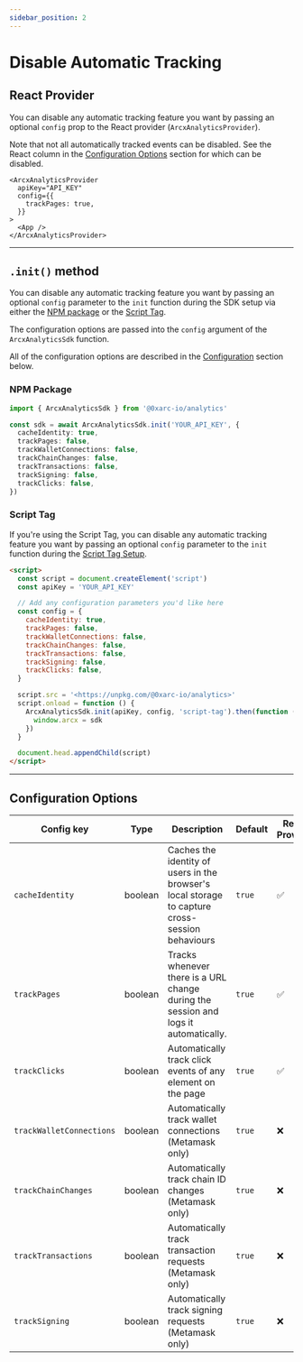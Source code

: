 ```yaml
---
sidebar_position: 2
---
```


# Disable Automatic Tracking

## React Provider

You can disable any automatic tracking feature you want by passing an optional `config` prop to the React provider (`ArcxAnalyticsProvider`).

Note that not all automatically tracked events can be disabled. See the React column in the [Configuration Options](#configuration-options) section for which can be disabled.

```tsx
<ArcxAnalyticsProvider
  apiKey="API_KEY"
  config={{
    trackPages: true,
  }}
>
  <App />
</ArcxAnalyticsProvider>
```

---

## `.init()` method

You can disable any automatic tracking feature you want by passing an optional `config` parameter to the `init` function during the SDK setup via either the [NPM package](/setup/initialize-js#3-initialize-the-sdk) or the [Script Tag](/installation/installation-script).

The configuration options are passed into the `config` argument of the `ArcxAnalyticsSdk` function.

All of the configuration options are described in the [Configuration](/tracking/automatic#configuration-options) section below.

### NPM Package

```ts
import { ArcxAnalyticsSdk } from '@0xarc-io/analytics'

const sdk = await ArcxAnalyticsSdk.init('YOUR_API_KEY', {
  cacheIdentity: true,
  trackPages: false,
  trackWalletConnections: false,
  trackChainChanges: false,
  trackTransactions: false,
  trackSigning: false,
  trackClicks: false,
})
```

### Script Tag

If you're using the Script Tag, you can disable any automatic tracking feature you want by passing an optional `config` parameter to the `init` function during the [Script Tag Setup](/installation/installation-script).

```html
<script>
  const script = document.createElement('script')
  const apiKey = 'YOUR_API_KEY'

  // Add any configuration parameters you'd like here
  const config = {
    cacheIdentity: true,
    trackPages: false,
    trackWalletConnections: false,
    trackChainChanges: false,
    trackTransactions: false,
    trackSigning: false,
    trackClicks: false,
  }

  script.src = '<https://unpkg.com/@0xarc-io/analytics>'
  script.onload = function () {
    ArcxAnalyticsSdk.init(apiKey, config, 'script-tag').then(function (sdk) {
      window.arcx = sdk
    })
  }

  document.head.appendChild(script)
</script>
```

---

## Configuration Options

| Config key               | Type    | Description                                                                                     | Default | React Provider | `.init()` Method |
| ------------------------ | ------- | ----------------------------------------------------------------------------------------------- | ------- | -------------- | ---------------- |
| `cacheIdentity`          | boolean | Caches the identity of users in the browser's local storage to capture cross-session behaviours | `true`  | ✅             | ✅               |
| `trackPages`             | boolean | Tracks whenever there is a URL change during the session and logs it automatically.             | `true`  | ✅             | ✅               |
| `trackClicks`            | boolean | Automatically track click events of any element on the page                                     | `true`  | ✅             | ✅               |
| `trackWalletConnections` | boolean | Automatically track wallet connections (Metamask only)                                          | `true`  | ❌             | ✅               |
| `trackChainChanges`      | boolean | Automatically track chain ID changes (Metamask only)                                            | `true`  | ❌             | ✅               |
| `trackTransactions`      | boolean | Automatically track transaction requests (Metamask only)                                        | `true`  | ❌             | ✅               |
| `trackSigning`           | boolean | Automatically track signing requests (Metamask only)                                            | `true`  | ❌             | ✅               |
